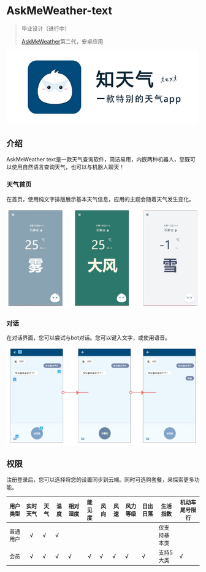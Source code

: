 # AskMeWeather-text

> 毕业设计（进行中）
>
> [AskMeWeather](https://github.com/mutsuo/AskMeWeather)第二代，安卓应用

<img src="image/logo.jpg" alt="logo" width=500px />

## 介绍

AskMeWeather text是一款天气查询软件，简洁易用，内嵌两种机器人，您既可以使用自然语言查询天气，也可以与机器人聊天！

### 天气首页

在首页，使用纯文字排版展示基本天气信息，应用的主题会随着天气发生变化。

<img src="image/weatherboard.JPG" alt="weatherboard" width=800px />

### 对话

在对话界面，您可以尝试与bot对话。您可以键入文字，或使用语音。

<img src="image/chat.JPG" alt="chat" width=800px />

## 权限

注册登录后，您可以选择将您的设置同步到云端。同时可选购套餐，来探索更多功能。 

| 用户类型 | 实时天气 | 天气 | 温度 | 相对湿度 | 能见度 | 风向 | 风速 | 风力等级 | 日出日落 | 生活指数     | 机动车尾号限行 |
| :------: | :------: | ---- | ---- | -------- | :----: | ---- | ---- | -------- | -------- | ------------ | -------------- |
| 普通用户 |    √     | √    | √    |          |        |      |      |          |          | 仅支持基本类 |                |
|   会员   |    √     | √    | √    | √        |   √    | √    | √    | √        | √        | 支持5大类    | √              |
